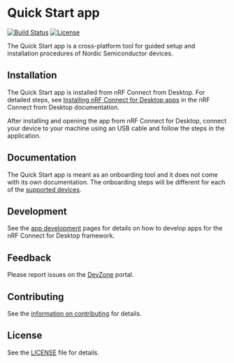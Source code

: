 # Quick Start app

[![Build Status](https://dev.azure.com/NordicSemiconductor/Wayland/_apis/build/status/pc-nrfconnect-quickstart?branchName=master)](https://dev.azure.com/NordicSemiconductor/Wayland/_build/latest?definitionId=10&branchName=master)
[![License](https://img.shields.io/badge/license-Modified%20BSD%20License-blue.svg)](LICENSE)

The Quick Start app is a cross-platform tool for guided setup and
installation procedures of Nordic Semiconductor devices.

## Installation

The Quick Start app is installed from nRF Connect from Desktop. For detailed
steps, see
[Installing nRF Connect for Desktop apps](https://docs.nordicsemi.com/bundle/nrf-connect-desktop/page/installing_apps.html)
in the nRF Connect from Desktop documentation.

After installing and opening the app from nRF Connect for Desktop, connect your
device to your machine using an USB cable and follow the steps in the
application.

## Documentation

The Quick Start app is meant as an onboarding tool and it does not come with
its own documentation. The onboarding steps will be different for each of the
[supported devices](https://docs.nordicsemi.com/bundle/nrf-connect-quickstart/page/index.html).

## Development

See the
[app development](https://nordicsemiconductor.github.io/pc-nrfconnect-docs/)
pages for details on how to develop apps for the nRF Connect for Desktop
framework.

## Feedback

Please report issues on the [DevZone](https://devzone.nordicsemi.com) portal.

## Contributing

See the
[information on contributing](https://nordicsemiconductor.github.io/pc-nrfconnect-docs/contributing)
for details.

## License

See the [LICENSE](LICENSE) file for details.

